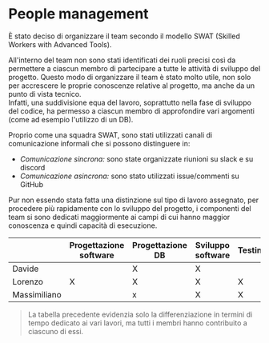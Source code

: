 # People management

È stato deciso di organizzare il team secondo il modello SWAT (Skilled Workers with Advanced Tools).

All'interno del team non sono stati identificati dei ruoli precisi così da permettere a ciascun membro di partecipare a tutte le attività di sviluppo del progetto.
Questo modo di organizzare il team è stato molto utile, non solo per accrescere le proprie conoscenze relative al progetto, ma anche da un punto di vista tecnico.  
Infatti, una suddivisione equa del lavoro, soprattutto nella fase di sviluppo del codice, ha permesso a ciascun membro di approfondire vari argomenti (come ad esempio l'utilizzo di un DB).

Proprio come una squadra SWAT, sono stati utilizzati canali di comunicazione informali che si possono distinguere in:
- _Comunicazione sincrona:_ sono state organizzate riunioni su slack e su discord
- _Comunicazione asincrona:_ sono stato utilizzati issue/commenti su GitHub

Pur non essendo stata fatta una distinzione sul tipo di lavoro assegnato, per procedere più rapidamente con lo sviluppo del progetto, i componenti del team si sono dedicati maggiormente ai campi di cui hanno maggior conoscenza e quindi capacità di esecuzione.

|  | Progettazione software | Progettazione DB | Sviluppo software | Testing | Documentazione |
|--|------------------------|------------------|-------------------|---------|----------------|
| Davide |                  |          X       |         X         |         |       X        | 
| Lorenzo |         X       |          X       |         X         |    X    |                |
| Massimiliano |            |          x       |         X         |    X    |                |

> La tabella precedente evidenzia solo la differenziazione in termini di tempo dedicato ai vari lavori, ma tutti i membri hanno contribuito a ciascuno di essi.
